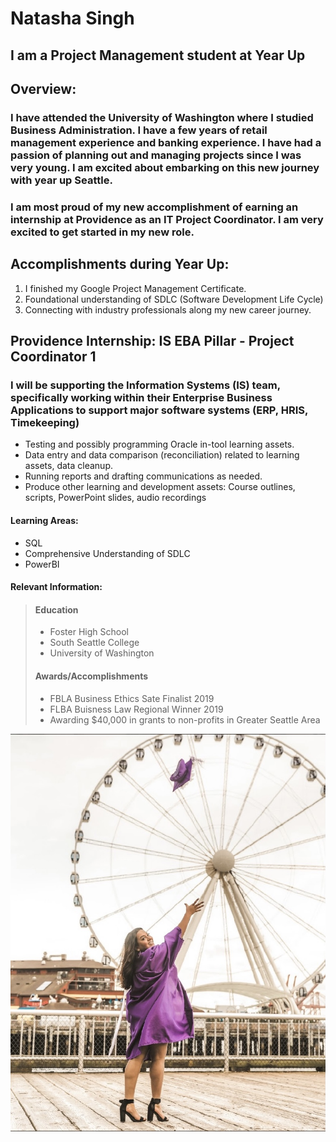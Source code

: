 # Natasha Singh

## I am a Project Management student at Year Up

## Overview: 

### I have attended the University of Washington where I studied Business Administration. I have a few years of retail management experience and banking experience. I have had a passion of planning out and managing projects since I was very young. I am excited about embarking on this new journey with year up Seattle. 

### I am most proud of my new accomplishment of earning an internship at Providence as an IT Project Coordinator. I am very excited to get started in my new role.

## Accomplishments during Year Up: 

1. I finished my Google Project Management Certificate. 
2. Foundational understanding of SDLC (Software Development Life Cycle) 
3. Connecting with industry professionals along my new career journey. 

## Providence Internship: IS EBA Pillar - Project Coordinator 1
### I will be supporting the Information Systems (IS) team, specifically working within their Enterprise Business Applications to support major software systems (ERP, HRIS, Timekeeping)

- Testing and possibly programming Oracle in-tool learning assets.
-	Data entry and data comparison (reconciliation) related to learning assets, data cleanup.
-	Running reports and drafting communications as needed.
-	Produce other learning and development assets: Course outlines, scripts, PowerPoint slides, audio recordings

#### Learning Areas: 

- SQL 
- Comprehensive Understanding of SDLC 
- PowerBI 

#### Relevant Information: 

> #### Education  
>
> - Foster High School 
> - South Seattle College 
> - University of Washington 
> 
> #### Awards/Accomplishments 
>
> - FBLA Business Ethics Sate Finalist 2019 
> - FLBA Buisness Law Regional Winner 2019 
> - Awarding $40,000 in grants to non-profits in Greater Seattle Area 



![alt text](/IMG_8808.jpg)
